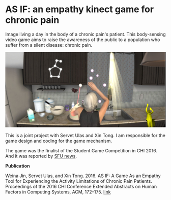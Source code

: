 # AS IF: an empathy kinect game for chronic pain

Image living a day in the body of a chronic pain's patient. This body-sensing video game aims to raise the awareness of the public to a population who suffer from a silent disease: chronic pain.

![AS IF game](https://github.com/weinajin/ASIF_empathy_game_for_chronic_pain/blob/master/ASIF1.JPG)

This is a joint project with Servet Ulas and Xin Tong. I am responsible for the game design and coding for the game mechanism.

The game was the finalist of the Student Game Competition in CHI 2016. And it was reported by [SFU news](https://www.sfu.ca/sfunews/stories/2016/sfu-student-game-fosters-empathy-for-chronic-pain-sufferers.html).

**Publication**

Weina Jin, Servet Ulas, and Xin Tong. 2016. AS IF: A Game As an Empathy Tool for Experiencing the Activity Limitations of Chronic Pain Patients. Proceedings of the 2016 CHI Conference Extended Abstracts on Human Factors in Computing Systems, ACM, 172–175. [link](https://dl.acm.org/citation.cfm?id=2890369&dl=ACM&coll=DL)
